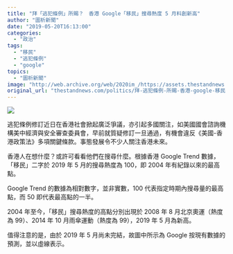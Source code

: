```yaml
---
title: "拜「逃犯條例」所賜？　香港 Google「移民」搜尋熱度 5 月料創新高"
author: "圖析新聞"
date: "2019-05-20T16:13:00"
categories:
  - "政治"
tags:
  - "移民"
  - "逃犯條例"
  - "google"
topics:
  - "圖析新聞"
image: "http://web.archive.org/web/2020im_/https://assets.thestandnews.com/media/photos/google2-01_2PbIk_RZo63h6.png"
original_url: "thestandnews.com/politics/拜-逃犯條例-所賜-香港-google-移民-搜尋熱度-5-月料創新高"
---
```

![](http://web.archive.org/web/2020im_/https://assets.thestandnews.com/media/photos/google2-01_2PbIk_RZo63h6.png)

逃犯條例修訂近日在香港社會掀起廣泛爭議，亦引起多國關注，如美國國會諮詢機構美中經濟與安全審查委員會，早前就質疑修訂一旦通過，有機會違反《美國-香港政策法》多項關鍵條款。事態發展令不少人關注香港未來。

香港人在想什麼？或許可看看他們在搜尋什麼。根據香港 Google Trend 數據，「移民」二字於 2019 年 5 月的搜尋熱度為 100，即 2004 年有紀錄以來的最高點。

Google Trend 的數據為相對數字，並非實數，100 代表指定時期內搜尋量的最高點，而 50 即代表最高點的一半。

2004 年至今，「移民」搜尋熱度的高點分別出現於 2008 年 8 月北京奧運（熱度為 99）、2014 年 10 月雨傘運動（熱度為 99），2019 年 5 月為新高。

值得注意的是，由於 2019 年 5 月尚未完結，故圖中所示為 Google 按現有數據的預測，並以虛線表示。